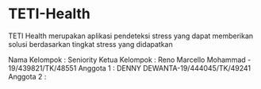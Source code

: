 # TETI-Health
TETI Health merupakan aplikasi pendeteksi stress yang dapat memberikan solusi berdasarkan tingkat stress yang didapatkan

Nama Kelompok : Seniority
Ketua Kelompok : Reno Marcello Mohammad - 19/439821/TK/48551
Anggota 1 : DENNY DEWANTA-19/444045/TK/49241
Anggota 2 : 
